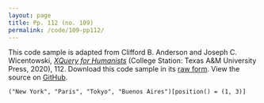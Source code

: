 ```yaml
---
layout: page
title: Pp. 112 (no. 109)
permalink: /code/109-pp112/
---
```


This code sample is adapted from Clifford B. Anderson and Joseph C. Wicentowski, 
[_XQuery for Humanists_](/) (College Station: Texas A&M University Press, 2020), 112. 
Download this code sample in its [raw form](/code/109-pp112/109-pp112.xq).
View the source on [GitHub](https://github.com/coding4humanists/xquery4humanists/blob/release/code/109-pp112/109-pp112.xq).

```xquery
("New York", "Paris", "Tokyo", "Buenos Aires")[position() = (1, 3)]
```  
